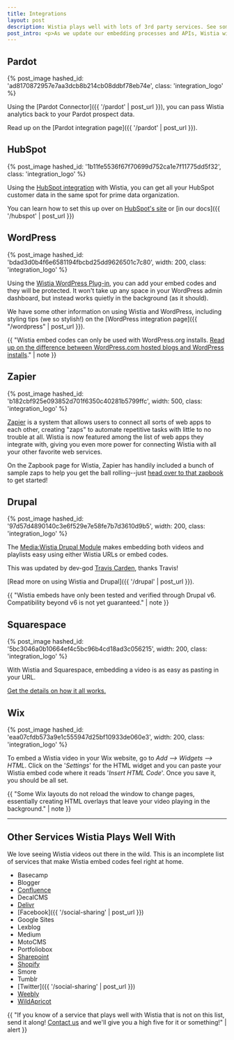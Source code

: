 ```yaml
---
title: Integrations
layout: post
description: Wistia plays well with lots of 3rd party services. See some of the best, and how to use them, in this article.
post_intro: <p>As we update our embedding processes and APIs, Wistia will get better and better at integrating with other top-notch services. On this doc page, we'll do our best to keep track of places where Wistia works out-of-the-box for embedding, and also where deeper integrations have been built out by our awesome friends.</p><p>If you currently use a service that you think rocks, and would work well with Wistia, submit your request in <a href="https://docs.google.com/a/wistia.com/forms/d/1x2Z2KUdxXKhPYpfzfQJLVq7upAnhryBWZt2Y4IUPiTs/viewform" target="_blank">this form</a>.</p>
---
```


## Pardot

{% post_image hashed_id: 'ad8170872957e7aa3dcb8b214cb08ddbf78eb74e', class: 'integration_logo' %}

Using the [Pardot Connector]({{ '/pardot' | post_url }}), you can pass Wistia
analytics back to your Pardot prospect data.

Read up on the [Pardot integration page]({{ '/pardot' | post_url }}).

## HubSpot

{% post_image hashed_id: '1b11fe5536f67f70699d752ca1e7f11775dd5f32', class: 'integration_logo' %}

Using the [HubSpot integration](http://knowledge.hubspot.com/how-to-integrate-hubspot-and-wistia) with Wistia, you can get all your HubSpot customer data in the same spot for prime data organization.

You can learn how to set this up over on [HubSpot's site](http://knowledge.hubspot.com/how-to-integrate-hubspot-and-wistia) or [in our docs]({{ '/hubspot' | post_url }})

## WordPress

{% post_image hashed_id: 'bdad3d0b4f6e6581194fbcbd25dd9626501c7c80', width: 200, class: 'integration_logo' %}

Using the [Wistia WordPress Plug-in](http://wordpress.org/extend/plugins/wistia-wordpress-oembed-plugin), you can add your embed codes and they will be protected. It won't take up any space in your WordPress admin dashboard, but instead works quietly in the background (as it should).

We have some other information on using Wistia and WordPress, including styling tips (we so stylish!) on the [WordPress integration page]({{ "/wordpress" | post_url }}).

{{ "Wistia embed codes can only be used with WordPress.org installs. <a href='http://en.support.wordpress.com/com-vs-org'>Read up on the difference between WordPress.com hosted blogs and WordPress installs</a>." | note }}

## Zapier

{% post_image hashed_id: 'b182cbf925e093852d701f6350c40281b5799ffc', width: 500, class: 'integration_logo' %}

[Zapier](https://zapier.com/how-it-works/) is a system that allows users to connect all sorts of web apps to each other, creating "zaps" to automate repetitive tasks with little to no trouble at all. Wistia is now featured among the list of web apps they integrate with, giving you even more power for connecting Wistia with all your other favorite web services.

On the Zapbook page for Wistia, Zapier has handily included a bunch of sample zaps to help you get the ball rolling--just [head over to that zapbook](https://zapier.com/zapbook/wistia/) to get started!


## Drupal

{% post_image hashed_id: '97d57d4890140c3e6f529e7e58fe7b7d3610d9b5', width: 200, class: 'integration_logo' %}

The [Media:Wistia Drupal Module](http://drupal.org/project/media_wistia) makes embedding both videos and playlists easy using either Wistia URLs or embed codes. 

This was updated by dev-god [Travis Carden](http://drupal.org/user/236758), thanks Travis!

[Read more on using Wistia and Drupal]({{ '/drupal' | post_url }}).

{{ "Wistia embeds have only been tested and verified through Drupal v6. Compatibility beyond v6 is not yet guaranteed." | note }}

## Squarespace

{% post_image hashed_id: '5bc3046a0b10664ef4c5bc96b4cd18ad3c056215', width: 200, class: 'integration_logo' %}

With Wistia and Squarespace, embedding a video is as easy as pasting in your URL.

<a href="{{ '/squarespace' | post_url }}">Get the details on how it all works.</a>


## Wix

{% post_image hashed_id: 'eaa07cfdb573a9e1c555947d25bf10933de060e3', width: 200, class: 'integration_logo' %}

To embed a Wistia video in your Wix website, go to *Add --> Widgets --> HTML*. Click on the '*Settings*' for the HTML widget and you can paste your Wistia embed code where it reads '*Insert HTML Code*'. Once you save it, you should be all set.

{{ "Some Wix layouts do not reload the window to change pages, essentially creating HTML overlays that leave your video playing in the background." | note }}

---

## Other Services Wistia Plays Well With

We love seeing Wistia videos out there in the wild. This is an incomplete list of services that make Wistia embed codes feel right at home.

* Basecamp
* Blogger
* [Confluence](https://answers.atlassian.com/questions/251000/how-can-i-embed-a-wistia-hosted-video-to-my-confluence-page)
* DecalCMS
* [Delivr](http://blog.delivr.com/post/87004293105/delivr-adds-support-for-wistia-video-hosting-platform)
* [Facebook]({{ '/social-sharing' | post_url }})
* Google Sites
* Lexblog
* Medium
* MotoCMS 
* Portfoliobox
* [Sharepoint](http://office.microsoft.com/en-us/office365-sharepoint-online-enterprise-help/embed-video-on-a-public-website-page-HA102828149.aspx)
* [Shopify](http://docs.shopify.com/manual/configuration/store-customization/embed-video)
* Smore
* Tumblr
* [Twitter]({{ '/social-sharing' | post_url }})
* [Weebly](http://kb.weebly.com/embed-audio-and-video.html)
* [WildApricot](http://help.wildapricot.com/display/DOC/Adding+video+clips)

{{ "If you know of a service that plays well with Wistia that is not on this list, send it along! [Contact us](http://wistia.com/support/contact) and we'll give you a high five for it or something!" | alert }}
